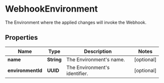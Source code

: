 

# WebhookEnvironment

The Environment where the applied changes will invoke the Webhook.

## Properties

| Name | Type | Description | Notes |
|------------ | ------------- | ------------- | -------------|
|**name** | **String** | The Environment&#39;s name. |  [optional] |
|**environmentId** | **UUID** | The Environment&#39;s identifier. |  [optional] |



